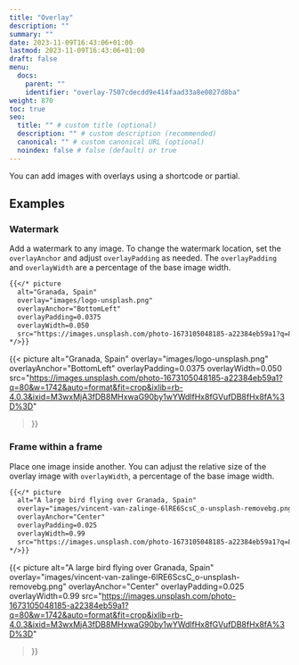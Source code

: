 ```yaml
---
title: "Overlay"
description: ""
summary: ""
date: 2023-11-09T16:43:06+01:00
lastmod: 2023-11-09T16:43:06+01:00
draft: false
menu:
  docs:
    parent: ""
    identifier: "overlay-7507cdecdd9e414faad33a8e0027d8ba"
weight: 870
toc: true
seo:
  title: "" # custom title (optional)
  description: "" # custom description (recommended)
  canonical: "" # custom canonical URL (optional)
  noindex: false # false (default) or true
---
```


You can add images with overlays using a shortcode or partial.

## Examples

### Watermark

Add a watermark to any image. To change the watermark location, set the `overlayAnchor` and adjust `overlayPadding` as needed. The `overlayPadding` and `overlayWidth` are a percentage of the base image width.

```md
{{</* picture 
  alt="Granada, Spain"
  overlay="images/logo-unsplash.png"
  overlayAnchor="BottomLeft"
  overlayPadding=0.0375
  overlayWidth=0.050
  src="https://images.unsplash.com/photo-1673105048185-a22384eb59a1?q=80&w=1742&auto=format&fit=crop&ixlib=rb-4.0.3&ixid=M3wxMjA3fDB8MHxwaG90by1wYWdlfHx8fGVufDB8fHx8fA%3D%3D"
*/>}}
```

{{< picture
  alt="Granada, Spain"
  overlay="images/logo-unsplash.png"
  overlayAnchor="BottomLeft"
  overlayPadding=0.0375
  overlayWidth=0.050
  src="https://images.unsplash.com/photo-1673105048185-a22384eb59a1?q=80&w=1742&auto=format&fit=crop&ixlib=rb-4.0.3&ixid=M3wxMjA3fDB8MHxwaG90by1wYWdlfHx8fGVufDB8fHx8fA%3D%3D"
>}}

### Frame within a frame

Place one image inside another. You can adjust the relative size of the overlay image with `overlayWidth`, a percentage of the base image width.

```md
{{</* picture 
  alt="A large bird flying over Granada, Spain"
  overlay="images/vincent-van-zalinge-6lRE6ScsC_o-unsplash-removebg.png"
  overlayAnchor="Center"
  overlayPadding=0.025
  overlayWidth=0.99
  src="https://images.unsplash.com/photo-1673105048185-a22384eb59a1?q=80&w=1742&auto=format&fit=crop&ixlib=rb-4.0.3&ixid=M3wxMjA3fDB8MHxwaG90by1wYWdlfHx8fGVufDB8fHx8fA%3D%3D"
*/>}}
```

{{< picture
  alt="A large bird flying over Granada, Spain"
  overlay="images/vincent-van-zalinge-6lRE6ScsC_o-unsplash-removebg.png"
  overlayAnchor="Center"
  overlayPadding=0.025
  overlayWidth=0.99
  src="https://images.unsplash.com/photo-1673105048185-a22384eb59a1?q=80&w=1742&auto=format&fit=crop&ixlib=rb-4.0.3&ixid=M3wxMjA3fDB8MHxwaG90by1wYWdlfHx8fGVufDB8fHx8fA%3D%3D"
>}}

